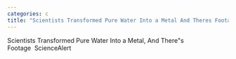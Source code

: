 ```yaml
---
categories: c
title: "Scientists Transformed Pure Water Into a Metal And Theres Footage  ScienceAlert"
---
```

Scientists Transformed Pure Water Into a Metal, And There"s Footage&nbsp;&nbsp;ScienceAlert